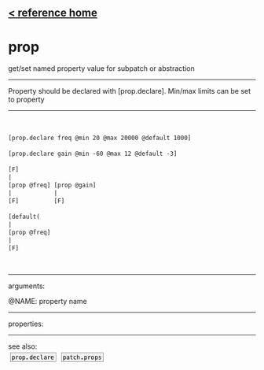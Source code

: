 [< reference home](index.html)
---

# prop


get/set named property value for subpatch or abstraction

---

Property should be declared with [prop.declare]. Min/max limits can be set to
            property
<br>


---


```


[prop.declare freq @min 20 @max 20000 @default 1000]

[prop.declare gain @min -60 @max 12 @default -3]

[F]
|
[prop @freq] [prop @gain]
|            |
[F]          [F]

[default(
|
[prop @freq]
|
[F]

            
```

---
arguments:

@NAME: property name<br>

---
properties:


---
see also:<br>
[![prop.declare](img/object_prop.declare.png)](prop.declare.html)
[![patch.props](img/object_patch.props.png)](patch.props.html)
